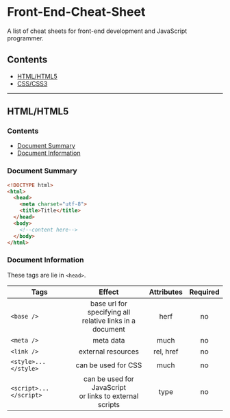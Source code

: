 # Front-End-Cheat-Sheet

A list of cheat sheets for front-end development and JavaScript programmer.

## Contents

- [HTML/HTML5](#HTML/HTML5)
- [CSS/CSS3](#CSS/CSS3)

---

## HTML/HTML5

### Contents

- [Document Summary](#DocumentSummary)
- [Document Information](#DocumentInformation)

### Document Summary

```html
<!DOCTYPE html>
<html>
  <head>
    <meta charset="utf-8">
    <title>Title</title>
  </head>
  <body>
    <!--content here-->
  </body>
</html>
```

### Document Information

These tags are lie in `<head>`.

| Tags          |  Effect       | Attributes   | Required     |
| ------------- |:-------------:|:------------:|:------------:|
| `<base />`     | base url for specifying all <br />relative links in a document | herf  | no |
| `<meta />`     | meta data     | much  | no |
| `<link />` | external resources    | rel, href | no |
| `<style>...</style>` | can be used for CSS    | much | no |
| `<script>...</script>` | can be used for JavaScript<br /> or links to external scripts    | type | no |